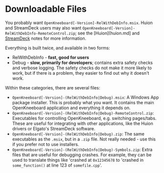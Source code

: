 # Downloadable Files

You probably want `OpenKneeboard[-Version]-RelWithDebInfo.msix`. Huion and StreamDeck users may also want `OpenKneeboard[-Version]-RelWithDebInfo-RemoteControl.zip`; see the [Huion](huion.md] and [StreamDeck](streamdeck.md) notes for more information.

Everything is built twice, and available in two forms:

* RelWithDebInfo - **fast, good for users**
* Debug - **slow, primarily for developers**; contains extra safety checks and verbose logging. The safety checks do not make it more likely to work, but if there is a problem, they easier to find out why it doesn't work.

Within these categories, there are several files:
* `OpenKneeboard[-Version]-(RelWithDebInfo|Debug).msix`: A Windows App package installer. This is probably what you want. It contains the main OpenKneeboard application and everything it depends on.
* `OpenKneeboard[-Version]-(RelWithDebInfo|Debug)-RemoteControl.zip`: Executables for controlling OpenKneeboard, e.g. switching pages/tabs. These are useful for integrating with other applications, like the Huion drivers or Elgato's StreamDeck software.
* `OpenKneeboard[-Version]-(RelWithDebInfo|Debug).zip`: The same executables as the `.msix`, but in a `.zip` file. Not really needed - use this if you prefer not to use installers.
* `OpenKneeboard[-Version]-(RelWithDebInfo|Debug)-Symbols.zip`: Extra files that are useful for debugging crashes. For example, they can be used to translate things like 'crashed at `0x12345678` to 'crashed in `some_function()` at line 123 of `somefile.cpp`'.
